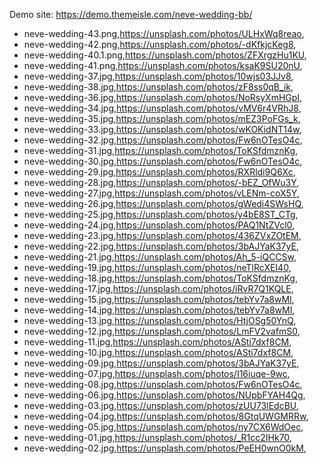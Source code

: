 Demo site: https://demo.themeisle.com/neve-wedding-bb/

- neve-wedding-43.png,https://unsplash.com/photos/ULHxWq8reao,
- neve-wedding-42.png,https://unsplash.com/photos/-dKfkjcKeg8,
- neve-wedding-40.1.png,https://unsplash.com/photos/ZFXrgzHu1KU,
- neve-wedding-41.png,https://unsplash.com/photos/ksaK9SU20nU,
- neve-wedding-37.jpg,https://unsplash.com/photos/10wjs03JJv8,
- neve-wedding-38.jpg,https://unsplash.com/photos/zF8ss0qB_ik,
- neve-wedding-36.jpg,https://unsplash.com/photos/NoRsyXmHGpI,
- neve-wedding-34.jpg,https://unsplash.com/photos/vMV6r4VRhJ8,
- neve-wedding-35.jpg,https://unsplash.com/photos/mEZ3PoFGs_k,
- neve-wedding-33.jpg,https://unsplash.com/photos/wKOKidNT14w,
- neve-wedding-32.jpg,https://unsplash.com/photos/Fw6nOTesO4c,
- neve-wedding-31.jpg,https://unsplash.com/photos/ToKSfdmznKg,
- neve-wedding-30.jpg,https://unsplash.com/photos/Fw6nOTesO4c,
- neve-wedding-29.jpg,https://unsplash.com/photos/RXRldi9Q6Xc,
- neve-wedding-28.jpg,https://unsplash.com/photos/-bEZ_OfWu3Y,
- neve-wedding-27.jpg,https://unsplash.com/photos/vLENm-coX5Y,
- neve-wedding-26.jpg,https://unsplash.com/photos/gWedi4SWsHQ,
- neve-wedding-25.jpg,https://unsplash.com/photos/y4bE8ST_CTg,
- neve-wedding-24.jpg,https://unsplash.com/photos/PAQ1NtZVcl0,
- neve-wedding-23.jpg,https://unsplash.com/photos/436ZVxZOtEM,
- neve-wedding-22.jpg,https://unsplash.com/photos/3bAJYaK37yE,
- neve-wedding-21.jpg,https://unsplash.com/photos/Ah_5-iQCCSw,
- neve-wedding-19.jpg,https://unsplash.com/photos/neTlRcXEI40,
- neve-wedding-18.jpg,https://unsplash.com/photos/ToKSfdmznKg,
- neve-wedding-17.jpg,https://unsplash.com/photos/iRvR7Q1KQLE,
- neve-wedding-15.jpg,https://unsplash.com/photos/tebYv7a8wMI,
- neve-wedding-14.jpg,https://unsplash.com/photos/tebYv7a8wMI,
- neve-wedding-13.jpg,https://unsplash.com/photos/HtjOSg50YnQ,
- neve-wedding-12.jpg,https://unsplash.com/photos/LmFV2vafmS0,
- neve-wedding-11.jpg,https://unsplash.com/photos/ASti7dxf8CM,
- neve-wedding-10.jpg,https://unsplash.com/photos/ASti7dxf8CM,
- neve-wedding-09.jpg,https://unsplash.com/photos/3bAJYaK37yE,
- neve-wedding-07.jpg,https://unsplash.com/photos/I16iuqe-9wc,
- neve-wedding-08.jpg,https://unsplash.com/photos/Fw6nOTesO4c,
- neve-wedding-06.jpg,https://unsplash.com/photos/NUpbFYAH4Qg,
- neve-wedding-03.jpg,https://unsplash.com/photos/zUU73lEdcBU,
- neve-wedding-04.jpg,https://unsplash.com/photos/8GtqUWGMRRw,
- neve-wedding-05.jpg,https://unsplash.com/photos/ny7CX6WdOec,
- neve-wedding-01.jpg,https://unsplash.com/photos/_R1cc2IHk70,
- neve-wedding-02.jpg,https://unsplash.com/photos/PeEH0wnO0kM,
